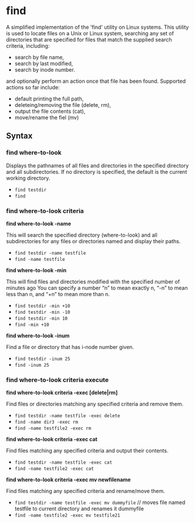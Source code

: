 # find 

A simplified implementation of the 'find' utility on Linux systems. This utility is used to locate 
files on a Unix or Linux system, searching any set of directories that are specified for files that 
match the supplied search criteria, including:
- search by file name,
- search by last modified,
- search by inode number.

and optionally perform an action once that file has been found. Supported actions so far include:

- default printing the full path,
- deleteing/removing the file (delete, rm),
- output the file contents (cat),
- move/rename the fiel (mv)

## Syntax 

### find where-to-look

Displays the pathnames of all files and directories in the specified directory and all subdirectories. If no
directory is specified, the default is the current working directory.
- `find testdir`
- `find`

### find where-to-look criteria

**find where-to-look -name <specified name>**

This will search the specified directory (where-to-look) and all subdirectories for any
files or directories named <specified name> and display their paths.

- `find testdir -name testfile`
- `find -name testfile`

**find where-to-look -min <specified number of minutes>**

This will find files and directories modified with the specified number of minutes ago
You can specify a number “n” to mean exactly n, “-n” to mean less than n, and “+n”
to mean more than n.

- `find testdir -min +10`
- `find testdir -min -10`
- `find testdir -min 10`
- `find -min +10`

**find where-to-look -inum <specified i-node number>**

Find a file or directory that has i-node number given.

- `find testdir -inum 25`
- `find -inum 25`

### find where-to-look criteria execute

**find where-to-look criteria -exec [delete|rm]**

Find files or directories matching any specified criteria and remove them.

- `find testdir -name testfile -exec delete`
- `find -name dir3 -exec rm`
- `find -name testfile2 -exec rm`

**find where-to-look criteria -exec cat**

Find files matching any specified criteria and output their contents.

- `find testdir -name testfile -exec cat`
- `find -name testfile2 -exec cat`

**find where-to-look criteria -exec mv newfilename**

Find files matching any specified criteria and rename/move them.

- `find testdir -name testfile -exec mv dummyfile`  // moves file named testfile to current directory and renames it dummyfile
- `find -name testfile2 -exec mv testfile21`

